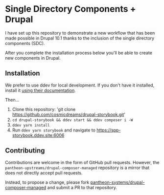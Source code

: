 # Single Directory Components + Drupal

I have set up this repository to demonstrate a new workflow that has been made possible in Drupal 10.1 thanks to the inclusion of the single directory components (SDC).

After you complete the installation process below you'll be able to create new components in Drupal.

## Installation
We prefer to use ddev for local development.  If you don't have it installed, install it [using their documentation](https://ddev.readthedocs.io/en/stable/#installation).

Then...
1. Clone this repository: 'git clone https://github.com/cosmicdreams/drupal-storybook.git'
2. `cd drupal-storybook && ddev start && ddev composer i -W`
3. `ddev yarn install`
4. Run `ddev yarn storybook` and navigate to https://spp-storybook.ddev.site:6006

## Contributing

Contributions are welcome in the form of GitHub pull requests. However, the
`pantheon-upstreams/drupal-composer-managed` repository is a mirror that does not
directly accept pull requests.

Instead, to propose a change, please fork [pantheon-systems/drupal-composer-managed](https://github.com/pantheon-systems/drupal-composer-managed)
and submit a PR to that repository.
